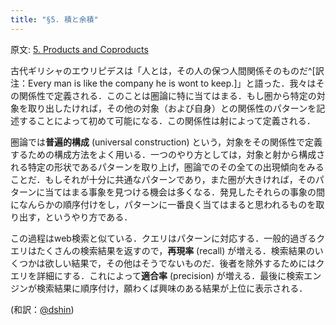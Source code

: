 ```yaml
---
title: "§5. 積と余積"
---
```


原文: [5. Products and Coproducts](https://bartoszmilewski.com/2015/01/07/products-and-coproducts/)

古代ギリシャのエウリピデスは「人とは，その人の保つ人間関係そのものだ^[訳注：Every man is like the company he is wont to keep.]」と語った．我々はその関係性で定義される．このことは圏論に特に当てはまる．もし圏から特定の対象を取り出したければ，その他の対象（および自身）との関係性のパターンを記述することによって初めて可能になる．この関係性は射によって定義される．

圏論では**普遍的構成** (universal construction) という，対象をその関係性で定義するための構成方法をよく用いる．一つのやり方としては，対象と射から構成される特定の形状であるパターンを取り上げ，圏論でのその全ての出現傾向をみることだ．もしそれが十分に共通なパターンであり，また圏が大きければ，そのパターンに当てはまる事象を見つける機会は多くなる．発見したそれらの事象の間になんらかの順序付けをし，パターンに一番良く当てはまると思われるものを取り出す，というやり方である．

この過程はweb検索と似ている．クエリはパターンに対応する．一般的過ぎるクエリはたくさんの検索結果を返すので，**再現率** (recall) が増える．検索結果のいくつかは欲しい結果で，その他はそうでないものだ．後者を除外するためにはクエリを詳細にする．これによって**適合率** (precision) が増える．最後に検索エンジンが検索結果に順序付け，願わくば興味のある結果が上位に表示される．

(和訳：[@dshin](https://zenn.dev/dshin))
